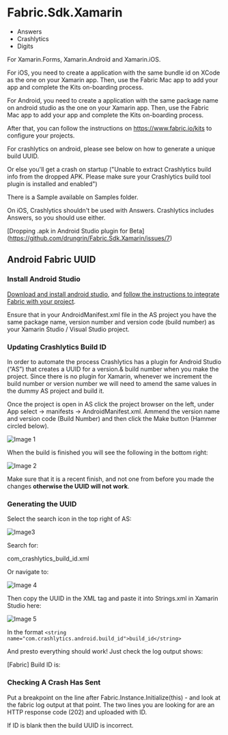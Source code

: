 # Fabric.Sdk.Xamarin

- Answers
- Crashlytics
- Digits

For Xamarin.Forms, Xamarin.Android and Xamarin.iOS.

For iOS, you need to create a application with the same bundle id on XCode as the one on your Xamarin app.
Then, use the Fabric Mac app to add your app and complete the Kits on-boarding process.

For Android, you need to create a application with the same package name on android studio as the one on your Xamarin app.
Then, use the Fabric Mac app to add your app and complete the Kits on-boarding process.

After that, you can follow the instructions on https://www.fabric.io/kits to configure your projects.

For crashlytics on android, please see below on how to generate a unique build UUID. 

Or else you'll get a crash on startup ("Unable to extract Crashlytics build info from the dropped APK. Please make sure your Crashlytics build tool plugin is installed and enabled")

There is a Sample available on Samples folder.

On iOS, Crashlytics shouldn't be used with Answers. Crashlytics includes Answers, so you should use either.

[Dropping .apk in Android Studio plugin for Beta] (https://github.com/drungrin/Fabric.Sdk.Xamarin/issues/7)

## Android Fabric UUID

### Install Android Studio
[Download and install android studio](https://developer.android.com/studio/index.html), and [follow the instructions to integrate Fabric with your project](https://fabric.io/kits/android/crashlytics/install).

Ensure that in your AndroidManifest.xml file in the AS project you have the same package name, version number and version code (build number) as your Xamarin Studio / Visual Studio project. 

### Updating Crashlytics Build ID
In order to automate the process Crashlytics has a plugin for Android Studio (“AS”) that creates a UUID for a version.& build number when you make the project. Since there is no plugin for Xamarin, whenever we increment the build number or version number we will need to amend the same values in the dummy AS project and build it.

Once the project is open in AS click the project browser on the left, under App select -> manifests -> AndroidManifest.xml. Ammend the version name and version code (Build Number) and then click the Make button (Hammer circled below).

![Image 1][img1]

When the build is finished you will see the following in the bottom right:

![Image 2][img2]

Make sure that it is a recent finish, and not one from before you made the changes **otherwise the UUID will not work**.

### Generating the UUID
Select the search icon in the top right of AS:

![Image3][img3]

Search for:

com_crashlytics_build_id.xml

Or navigate to:

![Image 4][img4]

Then copy the UUID in the <string/> XML tag and paste it into Strings.xml in Xamarin Studio here:

![Image 5][img5]

In the format 
<code>&lt;string name="com.crashlytics.android.build_id">build_id&lt;/string></code>

And presto everything should work! Just check the log output shows:

[Fabric] Build ID is: <New Build ID>

### Checking A Crash Has Sent
Put a breakpoint on the line after Fabric.Instance.Initialize(this) - and look at the fabric log output at that point. The two lines you are looking for are an HTTP response code (202) and uploaded with ID.

If ID is blank then the build UUID is incorrect.

[img1]: assets/1.png?raw=true "Android Manfiest"
[img2]: assets/2.png?raw=true "Build Complete"
[img3]: assets/3.png?raw=true "Search Button"
[img4]: assets/4.png?raw=true "File Location"
[img5]: assets/5.png?raw=true "XS Structure"
